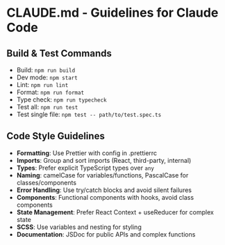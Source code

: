 # CLAUDE.md - Guidelines for Claude Code

## Build & Test Commands
- Build: `npm run build`
- Dev mode: `npm start`
- Lint: `npm run lint`
- Format: `npm run format`
- Type check: `npm run typecheck`
- Test all: `npm run test`
- Test single file: `npm test -- path/to/test.spec.ts`

## Code Style Guidelines
- **Formatting**: Use Prettier with config in .prettierrc
- **Imports**: Group and sort imports (React, third-party, internal)
- **Types**: Prefer explicit TypeScript types over `any`
- **Naming**: camelCase for variables/functions, PascalCase for classes/components
- **Error Handling**: Use try/catch blocks and avoid silent failures
- **Components**: Functional components with hooks, avoid class components
- **State Management**: Prefer React Context + useReducer for complex state
- **SCSS**: Use variables and nesting for styling
- **Documentation**: JSDoc for public APIs and complex functions